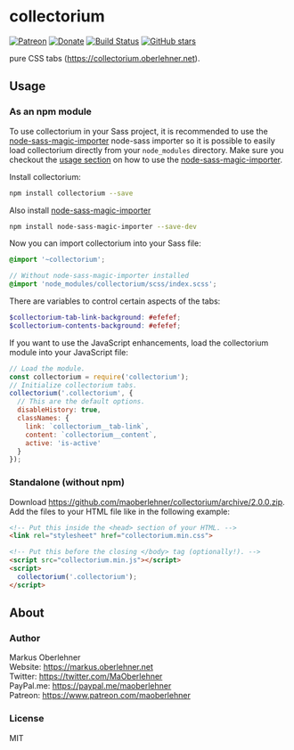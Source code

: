 # collectorium

[![Patreon](https://img.shields.io/badge/patreon-donate-blue.svg)](https://www.patreon.com/maoberlehner)
[![Donate](https://img.shields.io/badge/Donate-PayPal-blue.svg)](https://paypal.me/maoberlehner)
[![Build Status](https://travis-ci.org/maoberlehner/collectorium.svg?branch=master)](https://travis-ci.org/maoberlehner/collectorium)
[![GitHub stars](https://img.shields.io/github/stars/maoberlehner/collectorium.svg?style=social&label=Star)](https://github.com/maoberlehner/collectorium)

pure CSS tabs (https://collectorium.oberlehner.net).

## Usage

### As an npm module

To use collectorium in your Sass project, it is recommended to use the [node-sass-magic-importer](https://github.com/maoberlehner/node-sass-magic-importer/tree/master/packages/node-sass-magic-importer) node-sass importer so it is possible to easily load collectorium directly from your `node_modules` directory.
Make sure you checkout the [usage section](https://github.com/maoberlehner/node-sass-magic-importer/tree/master/packages/node-sass-magic-importer#usage) on how to use the [node-sass-magic-importer](https://github.com/maoberlehner/node-sass-magic-importer/tree/master/packages/node-sass-magic-importer).

Install collectorium:

```bash
npm install collectorium --save
```

Also install [node-sass-magic-importer](https://github.com/maoberlehner/node-sass-magic-importer/tree/master/packages/node-sass-magic-importer)

```bash
npm install node-sass-magic-importer --save-dev
```

Now you can import collectorium into your Sass file:

```scss
@import '~collectorium';

// Without node-sass-magic-importer installed
@import 'node_modules/collectorium/scss/index.scss';
```

There are variables to control certain aspects of the tabs:

```scss
$collectorium-tab-link-background: #efefef;
$collectorium-contents-background: #efefef;
```

If you want to use the JavaScript enhancements, load the collectorium module into your JavaScript file:

```js
// Load the module.
const collectorium = require('collectorium');
// Initialize collectorium tabs.
collectorium('.collectorium', {
  // This are the default options.
  disableHistory: true,
  classNames: {
    link: `collectorium__tab-link`,
    content: `collectorium__content`,
    active: 'is-active'
  }
});
```

### Standalone (without npm)

Download https://github.com/maoberlehner/collectorium/archive/2.0.0.zip. Add the files to your HTML file like in the following example:

```html
<!-- Put this inside the <head> section of your HTML. -->
<link rel="stylesheet" href="collectorium.min.css">

<!-- Put this before the closing </body> tag (optionally!). -->
<script src="collectorium.min.js"></script>
<script>
  collectorium('.collectorium');
</script>
```

## About

### Author

Markus Oberlehner  
Website: https://markus.oberlehner.net  
Twitter: https://twitter.com/MaOberlehner  
PayPal.me: https://paypal.me/maoberlehner  
Patreon: https://www.patreon.com/maoberlehner

### License

MIT
